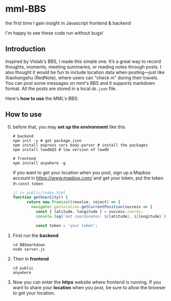 # mml-BBS

the first time I gain insight in Javascript frontend & backend

I'm happy to see these code run without bugs!

## Introduction

Inspired by Vislab's BBS, I made this simple one. It’s a great way to record thoughts, moments, meeting summaries, or reading notes through posts. I also thought it would be fun to include location data when posting—just like Xiaohongshu (RedNote), where users can "check in" during their travels. You can post some messages on mml's BBS and it supports markdown format. All the posts are stored in a local `db.json` file.

Here's **how to use** the MML's BBS:

## How to use

0. before that, you may **set up the environment** like this

   ```shell
   # backend
   npm init -y # get package.json
   npm install express cors body-parser # install the packages
   npm install lowdb@3 # low version of lowdb
   
   # frontend
   npm install anywhere -g
   ```

   if you want to get your location when you post, sign up a Mapbox account in https://www.mapbox.com/ and get your token, put the token in `const token`

   ```javascript
   // in public/index.html
   function getUserCity() {
         return new Promise((resolve, reject) => {
           navigator.geolocation.getCurrentPosition(success => {
             const { latitude, longitude } = success.coords;
             console.log(`Got coordinates: ${latitude}, ${longitude}`);
   
             const token = 'your token';
   ```

1. First run the **backend**

   ```shell
   cd BBSmarkdown
   node server.js
   ```

2. Then in **frontend**

   ```shell
   cd public
   anywhere
   ```

3. Now you can enter the **https** website where frontend is running. If you want to share your **location** when you post, be sure to allow the browser to get your location.
